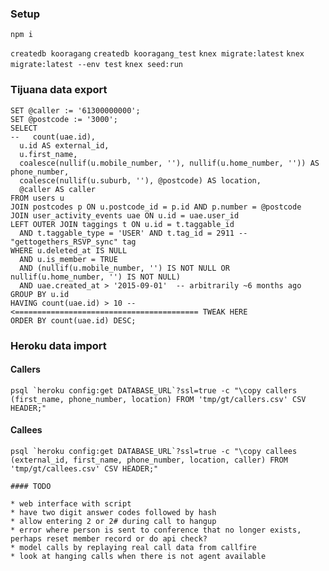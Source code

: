 ### Setup

`npm i`

`createdb kooragang`
`createdb kooragang_test`
`knex migrate:latest`
`knex migrate:latest --env test`
`knex seed:run`

### Tijuana data export

    SET @caller := '61300000000';
    SET @postcode := '3000';
    SELECT
    --   count(uae.id),
      u.id AS external_id,
      u.first_name,
      coalesce(nullif(u.mobile_number, ''), nullif(u.home_number, '')) AS phone_number,
      coalesce(nullif(u.suburb, ''), @postcode) AS location,
      @caller AS caller
    FROM users u
    JOIN postcodes p ON u.postcode_id = p.id AND p.number = @postcode
    JOIN user_activity_events uae ON u.id = uae.user_id
    LEFT OUTER JOIN taggings t ON u.id = t.taggable_id
      AND t.taggable_type = 'USER' AND t.tag_id = 2911 -- "gettogethers_RSVP_sync" tag
    WHERE u.deleted_at IS NULL
      AND u.is_member = TRUE
      AND (nullif(u.mobile_number, '') IS NOT NULL OR nullif(u.home_number, '') IS NOT NULL)
      AND uae.created_at > '2015-09-01'  -- arbitrarily ~6 months ago
    GROUP BY u.id
    HAVING count(uae.id) > 10 -- <========================================= TWEAK HERE
    ORDER BY count(uae.id) DESC;

### Heroku data import

#### Callers

```
psql `heroku config:get DATABASE_URL`?ssl=true -c "\copy callers (first_name, phone_number, location) FROM 'tmp/gt/callers.csv' CSV HEADER;"
```

#### Callees

```
psql `heroku config:get DATABASE_URL`?ssl=true -c "\copy callees (external_id, first_name, phone_number, location, caller) FROM 'tmp/gt/callees.csv' CSV HEADER;"

#### TODO

* web interface with script
* have two digit answer codes followed by hash
* allow entering 2 or 2# during call to hangup
* error where person is sent to conference that no longer exists, perhaps reset member record or do api check?
* model calls by replaying real call data from callfire
* look at hanging calls when there is not agent available
